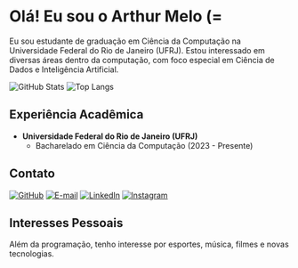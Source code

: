 # Olá! Eu sou o Arthur Melo (=

Eu sou estudante de graduação em Ciência da Computação na Universidade Federal do Rio de Janeiro (UFRJ). Estou interessado em diversas áreas dentro da computação, com foco especial em Ciência de Dados e Inteligência Artificial.

![GitHub Stats](https://github-readme-stats.vercel.app/api?username=arthmelo&theme=transparent&bg_color=000&border_color=30A3DC&show_icons=true&icon_color=30A3DC&title_color=E94D5F&text_color=FFF) ![Top Langs](https://github-readme-stats-git-masterrstaa-rickstaa.vercel.app/api/top-langs/?username=arthmelo&layout=compact&bg_color=000&border_color=30A3DC&title_color=E94D5F&text_color=FFF)

## Experiência Acadêmica
- **Universidade Federal do Rio de Janeiro (UFRJ)**  
  - Bacharelado em Ciência da Computação (2023 - Presente)
  

## Contato
[![GitHub](https://img.shields.io/badge/GitHub-100000?style=for-the-badge&logo=github&logoColor=white)](https://github.com/ArthMelo) [![E-mail](https://img.shields.io/badge/-Email-000?style=for-the-badge&logo=microsoft-outlook&logoColor=007BFF)](arthurmb@dcc.ufrj.br) [![LinkedIn](https://img.shields.io/badge/LinkedIn-0077B5?style=for-the-badge&logo=linkedin&logoColor=white)](https://www.linkedin.com/in/arthur-melo-891394282/) [![Instagram](https://img.shields.io/badge/-Instagram-%23E4405F?style=for-the-badge&logo=instagram&logoColor=white)](https://www.instagram.com/arthmelo_)

## Interesses Pessoais
Além da programação, tenho interesse por esportes, música, filmes e novas tecnologias. 
